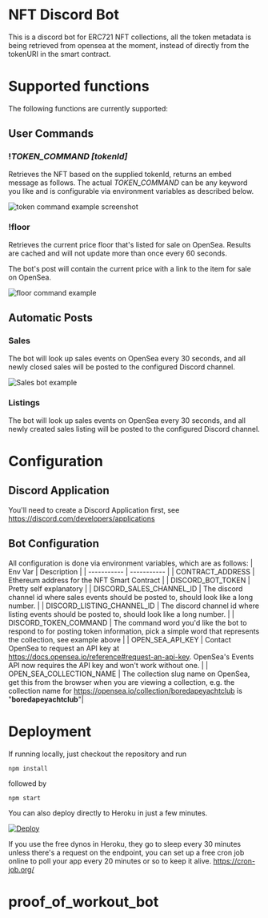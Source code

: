 # NFT Discord Bot
This is a discord bot for ERC721 NFT collections, all the token metadata is being retrieved from opensea at the moment, instead of directly from the tokenURI in the smart contract.

# Supported functions
The following functions are currently supported:

## User Commands
### **!*TOKEN_COMMAND*** *[tokenId]*
Retrieves the NFT based on the supplied tokenId, returns an embed message as follows. The actual *TOKEN_COMMAND* can be any keyword you like and is configurable via environment variables as described below.

![token command example screenshot](https://i.imgur.com/oTwvrnC.png)

### **!floor**
Retrieves the current price floor that's listed for sale on OpenSea.  Results are cached and will not update more than once every 60 seconds.

The bot's post will contain the current price with a link to the item for sale on OpenSea.

![floor command example](https://i.imgur.com/Stmccsn.png)

## Automatic Posts
### **Sales**
The bot will look up sales events on OpenSea every 30 seconds, and all newly closed sales will be posted to the configured Discord channel.

![Sales bot example](https://i.imgur.com/jUHRJWi.png)

### **Listings**
The bot will look up sales events on OpenSea every 30 seconds, and all newly created sales listing will be posted to the configured Discord channel.

# Configuration

## Discord Application
You'll need to create a Discord Application first, see https://discord.com/developers/applications

## Bot Configuration

All configuration is done via environment variables, which are as follows:
| Env Var      | Description |
| ----------- | ----------- |
| CONTRACT_ADDRESS      | Ethereum address for the NFT Smart Contract       |
| DISCORD_BOT_TOKEN   | Pretty self explanatory        |
| DISCORD_SALES_CHANNEL_ID   | The discord channel id where sales events should be posted to, should look like a long number. |
| DISCORD_LISTING_CHANNEL_ID   | The discord channel id where listing events should be posted to, should look like a long number. |
| DISCORD_TOKEN_COMMAND | The command word you'd like the bot to respond to for posting token information, pick a simple word that represents the collection, see example above |
| OPEN_SEA_API_KEY | Contact OpenSea to request an API key at https://docs.opensea.io/reference#request-an-api-key.  OpenSea's Events API now requires the API key and won't work without one. |
| OPEN_SEA_COLLECTION_NAME | The collection slug name on OpenSea, get this from the browser when you are viewing a collection, e.g. the collection name for https://opensea.io/collection/boredapeyachtclub is "**boredapeyachtclub**"|


# Deployment
If running locally, just checkout the repository and run
  
`npm install`

followed by

`npm start`

You can also deploy directly to Heroku in just a few minutes.

[![Deploy](https://www.herokucdn.com/deploy/button.svg)](https://heroku.com/deploy)

If you use the free dynos in Heroku, they go to sleep every 30 minutes unless there's a request on the endpoint, you can set up a free cron job online to poll your app every 20 minutes or so to keep it alive. https://cron-job.org/
# proof_of_workout_bot
